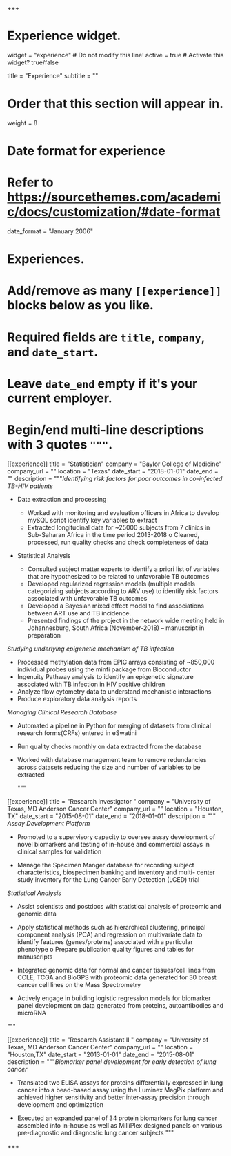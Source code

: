 +++
# Experience widget.
widget = "experience"  # Do not modify this line!
active = true  # Activate this widget? true/false

title = "Experience"
subtitle = ""

# Order that this section will appear in.
weight = 8

# Date format for experience
#   Refer to https://sourcethemes.com/academic/docs/customization/#date-format
date_format = "January 2006"

# Experiences.
#   Add/remove as many `[[experience]]` blocks below as you like.
#   Required fields are `title`, `company`, and `date_start`.
#   Leave `date_end` empty if it's your current employer.
#   Begin/end multi-line descriptions with 3 quotes `"""`.
[[experience]]
  title = "Statistician"
  company = "Baylor College of Medicine"
  company_url = ""
  location = "Texas"
  date_start = "2018-01-01"
  date_end = ""
  description = """*Identifying risk factors for poor outcomes in co-infected TB-HIV patients*  
  
* Data extraction and processing  

    + Worked with monitoring and evaluation officers in Africa to develop mySQL script identify key               variables to extract  
    + Extracted longitudinal data for ~25000 subjects from 7 clinics in Sub-Saharan Africa in the time            period 2013-2018 o Cleaned, processed, run quality checks and check completeness of data    
* Statistical Analysis  

    + Consulted subject matter experts to identify a priori list of variables that are hypothesized to be         related to unfavorable TB outcomes  
    + Developed regularized regression models (multiple models categorizing subjects according to ARV use)        to identify risk factors associated with unfavorable TB outcomes  
    + Developed a Bayesian mixed effect model to find associations between ART use and TB incidence.  
    + Presented findings of the project in the network wide meeting held in Johannesburg, South Africa            (November-2018) – manuscript in preparation    

*Studying underlying epigenetic mechanism of TB infection*  

* Processed methylation data from EPIC arrays consisting of ~850,000 individual probes using the minfi        package from Bioconductor  
* Ingenuity Pathway analysis to identify an epigenetic signature associated with TB infection in HIV          positive children  
* Analyze flow cytometry data to understand mechanistic interactions  
* Produce exploratory data analysis reports    

*Managing Clinical Research Database*  

* Automated a pipeline in Python for merging of datasets from clinical research forms(CRFs) entered in        eSwatini  
* Run quality checks monthly on data extracted from the database  
* Worked with database management team to remove redundancies across datasets reducing the size and number    of variables to be extracted  
  
  """

[[experience]]
  title = "Research Investigator "
  company = "University of Texas, MD Anderson Cancer Center"
  company_url = ""
  location = "Houston, TX"
  date_start = "2015-08-01"
  date_end = "2018-01-01"
  description = """ *Assay Development Platform*  
  
* Promoted to a supervisory capacity to oversee assay development of novel biomarkers and testing of in-house and commercial assays in clinical samples for validation  

* Manage the Specimen Manger database for recording subject characteristics, biospecimen banking and inventory and multi- center study inventory for the Lung Cancer Early Detection (LCED) trial  

*Statistical Analysis*  

* Assist scientists and postdocs with statistical analysis of proteomic and genomic data
* Apply statistical methods such as hierarchical clustering, principal component analysis (PCA) and regression on multivariate data to identify features (genes/proteins) associated with a particular phenotype o Prepare publication quality figures and tables for manuscripts  

* Integrated genomic data for normal and cancer tissues/cell lines from CCLE, TCGA and BioGPS with proteomic data generated for 30 breast cancer cell lines on the Mass Spectrometry  

* Actively engage in building logistic regression models for biomarker panel development on data generated from proteins, autoantibodies and microRNA  


"""

[[experience]]
  title = "Research Assistant II "
  company = "University of Texas, MD Anderson Cancer Center"
  company_url = ""
  location = "Houston,TX"
  date_start = "2013-01-01"
  date_end = "2015-08-01"
  description = """*Biomarker panel development for early detection of lung cancer*  
  
* Translated two ELISA assays for proteins differentially expressed in lung cancer into a bead-based assay using the Luminex MagPix platform and achieved higher sensitivity and better inter-assay precision through development and optimization  

* Executed an expanded panel of 34 protein biomarkers for lung cancer assembled into in-house as well as MilliPlex designed panels on various pre-diagnostic and diagnostic lung cancer subjects """


+++
